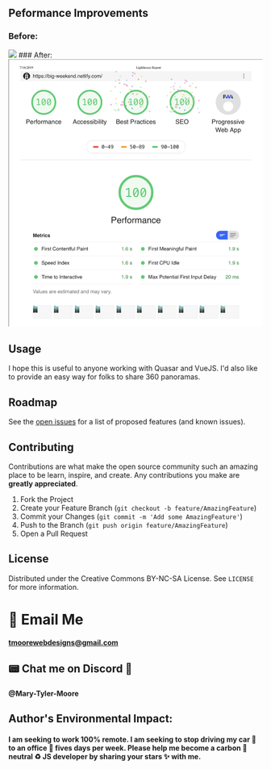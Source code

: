 ## Peformance Improvements
### Before:
<img src="https://github.com/Mary-Tyler-Moore/GatsbyJS-Big-Step/blob/master/static/before-min.png?raw=true" width="1000" atl="before MTM" />
### After:
<img src="https://github.com/Mary-Tyler-Moore/GatsbyJS-Big-Step/blob/master/static/Audit-7-16-19.png?raw=true" width="1000" alt="after MTM" />


## Usage

I hope this is useful to anyone working with Quasar and VueJS. I'd also like to provide an easy way for folks to share 360 panoramas. 




## Roadmap

See the [open issues](https://github.com/Mary-Tyler-Moore/venues-production/issues) for a list of proposed features (and known issues).



## Contributing

Contributions are what make the open source community such an amazing place to be learn, inspire, and create. Any contributions you make are **greatly appreciated**.

1. Fork the Project
2. Create your Feature Branch (`git checkout -b feature/AmazingFeature`)
3. Commit your Changes (`git commit -m 'Add some AmazingFeature'`)
4. Push to the Branch (`git push origin feature/AmazingFeature`)
5. Open a Pull Request


## License

Distributed under the Creative Commons BY-NC-SA License. See `LICENSE` for more information.



# :love_letter: Email Me

#### tmoorewebdesigns@gmail.com

## :pager: Chat me on Discord :space_invader: 
#### @Mary-Tyler-Moore 

## Author's Environmental Impact:
#### I am seeking to work 100% remote. I am seeking to stop driving my car :car: to an office :office: fives days per week. Please help me become a carbon :deciduous_tree: neutral :recycle: JS developer by sharing your stars :sparkles: with me.
